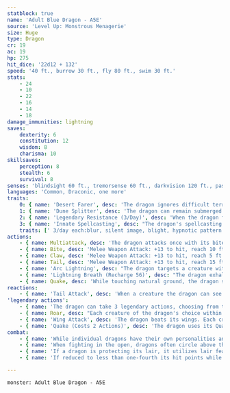 ```yaml
---
statblock: true
name: 'Adult Blue Dragon - A5E'
source: 'Level Up: Monstrous Menagerie'
size: Huge
type: Dragon
cr: 19
ac: 19
hp: 275
hit_dice: '22d12 + 132'
speed: '40 ft., burrow 30 ft., fly 80 ft., swim 30 ft.'
stats:
    - 24
    - 10
    - 22
    - 16
    - 14
    - 18
damage_immunities: lightning
saves:
    dexterity: 6
    constitution: 12
    wisdom: 8
    charisma: 10
skillsaves:
    perception: 8
    stealth: 6
    survival: 8
senses: 'blindsight 60 ft., tremorsense 60 ft., darkvision 120 ft., passive Perception 21'
languages: 'Common, Draconic, one more'
traits:
    0: { name: 'Desert Farer', desc: 'The dragon ignores difficult terrain or obscurement caused by sand or gravel, even while flying. Additionally, it ignores the effects of extreme heat.' }
    1: { name: 'Dune Splitter', desc: 'The dragon can remain submerged in sand and gravel for up to 4 hours. It has advantage on Stealth checks made to hide in this way.' }
    2: { name: 'Legendary Resistance (3/Day)', desc: 'When the dragon fails a saving throw, it can choose to succeed instead. When it does, it sheds some of its scales, which turn to sand. If it has no more uses of this ability, its Armor Class is reduced to 17 until it finishes a long rest.' }
    3: { name: 'Innate Spellcasting', desc: "The dragon's spellcasting ability is Charisma (save DC 18). It can innately cast the following spells, requiring no material components." }
    traits: [' 3/day each:blur, silent image, blight, hypnotic pattern']
actions:
    - { name: Multiattack, desc: 'The dragon attacks once with its bite and twice with its claws. In place of its bite attack, it can use Arc Lightning.' }
    - { name: Bite, desc: 'Melee Weapon Attack: +13 to hit, reach 10 ft., one target. Hit: 23 (3d10 + 7) piercing damage plus 4 (1d8) lightning damage.' }
    - { name: Claw, desc: 'Melee Weapon Attack: +13 to hit, reach 5 ft., one target. Hit: 20 (3d8 + 7) slashing damage.' }
    - { name: Tail, desc: 'Melee Weapon Attack: +13 to hit, reach 15 ft., one target. Hit: 16 (2d8 + 7) bludgeoning damage, and the dragon pushes the target 10 feet away.' }
    - { name: 'Arc Lightning', desc: "The dragon targets a creature within 60 feet, forcing it to make a DC 20 Dexterity saving throw. The creature takes 16 (3d10) lightning damage on a failure or half damage on a success. Also on a failure, the lightning jumps. Choose a creature within 30 feet of the target that hasn't been hit by this ability on this turn, and repeat the effect against it, possibly causing the lightning to jump again." }
    - { name: 'Lightning Breath (Recharge 56)', desc: "The dragon exhales a 90-foot-long, 5-foot wide-line of lightning. Each creature in that area makes a DC 20 Dexterity saving throw, taking 77 (14d10) lightning damage on a failed save or half damage on a success. A creature that fails the save can't take reactions until the end of its next turn." }
    - { name: Quake, desc: 'While touching natural ground, the dragon sends pulses of thunder rippling through it. Creatures within 30 feet make a DC 20 Strength saving throw, taking 11 (2d10) bludgeoning damage and falling prone on a failure. If a Large or smaller creature that fails the save is standing on sand, it also sinks partially, becoming restrained as well. A creature restrained in this way can spend half its movement to escape.' }
reactions:
    - { name: 'Tail Attack', desc: 'When a creature the dragon can see within 10 feet hits the dragon with a melee attack, the dragon makes a tail attack against it.' }
'legendary actions':
    - { name: 'The dragon can take 3 legendary actions, choosing from the options below', desc: "Only one legendary action can be used at a time and only at the end of another creature's turn. It regains spent legendary actions at the start of its turn." }
    - { name: Roar, desc: "Each creature of the dragon's choice within 120 feet that can hear it makes a DC 18 Charisma saving throw. On a failure, it is frightened for 1 minute. A creature repeats the saving throw at the end of its turns, ending the effect on itself on a success. When it succeeds on a saving throw or the effect ends for it, it is immune to Roar for 24 hours." }
    - { name: 'Wing Attack', desc: 'The dragon beats its wings. Each creature within 15 feet makes a DC 20 Dexterity saving throw. On a failure, it is pushed 10 feet away and knocked prone. The dragon can then fly up to half its fly speed.' }
    - { name: 'Quake (Costs 2 Actions)', desc: 'The dragon uses its Quake action.' }
combat:
    - { name: 'While individual dragons have their own personalities and tactics, most rely heavily on their breath weapons', desc: 'They use them whenever they can, preferably from maximum distance and while flying above their enemies.' }
    - { name: 'When fighting in the open, dragons often circle above their enemies as they wait for their breath weapons to recharge', desc: "They only close to melee if their enemies deal significant damage with ranged attacks, or if they can savage an enemy cut off from its allies. Once bloodied, dragons become more aggressive, attacking with bite and claws when their breath weapons aren't available." }
    - { name: 'If a dragon is protecting its lair, it utilizes lair features, traps, allies, and architecture such as escape tunnels to keep up a hit-and-run fight, reappearing only when it has a fully-recharged breath weapon', desc: 'If the dragon is forced into melee combat, it uses its bite and claws against a single foe. If it has legendary actions like Roar and Wing Attack, it uses them to disperse its other enemies.' }
    - { name: 'If reduced to less than one-fourth its hit points while fighting in the open, a dragon flies away', desc: 'However, it fights to the death to defend its lair, unless it can regain the upper hand through tricks or bargains.' }

---
```

```statblock
monster: Adult Blue Dragon - A5E
```
